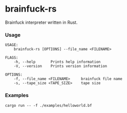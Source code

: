 # brainfuck-rs

Brainfuck interpreter written in Rust.

### Usage

```
USAGE:
    brainfuck-rs [OPTIONS] --file_name <FILENAME>

FLAGS:
    -h, --help       Prints help information
    -V, --version    Prints version information

OPTIONS:
    -f, --file_name <FILENAME>     brainfuck file name
    -s, --tape_size <TAPE_SIZE>    tape size
```

### Examples

```
cargo run -- -f ./examples/helloworld.bf
```

